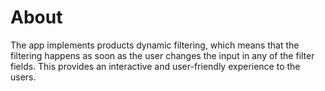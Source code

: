 # About
The app implements products dynamic filtering, which means that the filtering happens as soon as the user changes the input in any of the filter fields. This provides an interactive and user-friendly experience to the users.
